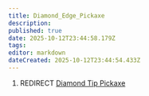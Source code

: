 ```yaml
---
title: Diamond_Edge_Pickaxe
description: 
published: true
date: 2025-10-12T23:44:58.179Z
tags: 
editor: markdown
dateCreated: 2025-10-12T23:44:54.433Z
---
```


1.  REDIRECT [Diamond Tip Pickaxe](Diamond_Tip_Pickaxe "wikilink")